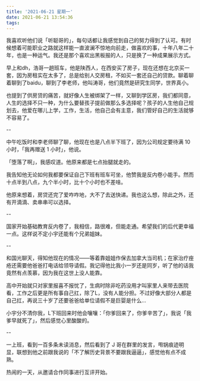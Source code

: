 ```yaml
---
title: '2021-06-21 星期一'
date: 2021-06-21 13:54:36
tags:
---
```


我喜欢听他们说「听聪哥的」，每句话都让我感觉到自己的努力得到了认可。有时候想着可能职业之路就这样能一直波澜不惊地向前走，做喜欢的事，十年八年二十年，也是一种运气。我还是那个喜欢出黑板报的人，只是换了一种成果展示方式。

早上和dh，浩哥一趟班车，他是陕西人，在西安买了房子，现在还想在北京买一套，因为房租实在太多了，总是给别人交房租，不如买一套还自己的贷款。聊着聊着聊到了baidu，聊到了李老师，他叫涛哥，他们竟然是研究生同学，世界真小。

也提到了供房贷的痛苦，就好像人生被绑架了一样，又聊到学区房，我们都同意，人生的选择不只一种，为什么要替孩子提前做那么多选择呢？孩子的人生他自己规划去，他爱在哪儿上学，工作，生活，他自己会有主意，我们管好自己的生活就够不容易了。

--

中午吃饭时和李老师聊了聊，他现在也是八点半下班了，因为公司规定要待满 10 小时，「我再赠送 1 小时」，他说。

「堕落了啊」，我感叹道。他原来都是七点抬腿就走的。

我告知他无论如何我都要保证自己下班有班车可坐，他赞我是反内卷小能手。然而十点半到八点，九个半小时，比十个小时也不差啥。

他原来想着，房贷还完了爱咋咋地，大不了去送快递。我也这么想，除此之外，还有开滴滴、卖串串可以选择。

--

国家开始基础教育反内卷了，我相信，路很难，但能走通。希望我们的后代更幸福一点。这样说不定小宇还能有个兄弟姐妹。

--

和国光聊天，得知他现在的情况——等着靠姐姐作保去加拿大当司机；在家治疗痤疮还需要他爸爸打电话给领导请假。我记得他比我小一岁还是同岁，听了他的话我竟然有点羡慕，因为我在这世上没人能靠。

高中开始就只对家里报喜不报忧了，生病时除非吃药没用才叫家里人来带去医院看，工作之后更是所有事自己扛，除了L，没有人能分担。不过好像大部分人都是自己扛，再说三十岁了还要爸爸给单位请假不是巨婴是什么...

小宇分不清你我，L下班回来时他会嚷嚷：「你爹回来了，你爹辛苦了」，我说「我爹早就死了」，然后感觉心里酸酸的。

--

一上班，看到一百多条未读消息，然后看到了 J 哥在群里的发言，甩锅痕迹明显，联想到他之前跟我说的「不了解历史背景不要跟我逼逼」，感觉他有点不成熟。

热闹的一天，从邀请合作同事进行互评开始。

